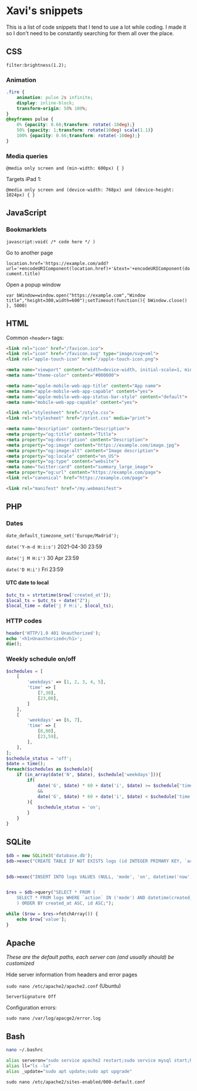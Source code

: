 # Xavi's snippets

This is a list of code snippets that I tend to use a lot while coding. I made it so I don't need to be constantly searching for them all over the place.

## CSS

`filter:brightness(1.2);`


### Animation

```CSS
.fire {
    animation: pulse 2s infinite;
    display: inline-block;
    transform-origin: 50% 100%;
}
@keyframes pulse {
    0% {opacity: 0.66;transform: rotate(-10deg);}
    50% {opacity: 1;transform: rotate(10deg) scale(1.1)}
    100% {opacity: 0.66;transform: rotate(-10deg);}
}
```

### Media queries

`@media only screen and (min-width: 600px) { }`

Targets iPad 1: 

`@media only screen and (device-width: 768px) and (device-height: 1024px) { }`


## JavaScript

### Bookmarklets

`javascript:void( /* code here */ )`

Go to another page

`location.href='https://example.com/add?url='+encodeURIComponent(location.href)+'&text='+encodeURIComponent(document.title)`

Open a popup window

`var bWindow=window.open("https://example.com","Window title","height=300,width=600");setTimeout(function(){ bWindow.close() }, 5000)`


## HTML

Common `<header>` tags:

```HTML
<link rel="icon" href="/favicon.ico">
<link rel="icon" href="/favicon.svg" type="image/svg+xml">
<link rel="apple-touch-icon" href="/apple-touch-icon.png">

<meta name="viewport" content="width=device-width, initial-scale=1, minimum-scale=1">
<meta name="theme-color" content="#000000">

<meta name="apple-mobile-web-app-title" content="App name">
<meta name="apple-mobile-web-app-capable" content="yes">
<meta name="apple-mobile-web-app-status-bar-style" content="default">
<meta name="mobile-web-app-capable" content="yes">

<link rel="stylesheet" href="/style.css">
<link rel="stylesheet" href="/print.css" media="print">

<meta name="description" content="Description">
<meta property="og:title" content="Title">
<meta property="og:description" content="Description">
<meta property="og:image" content="https://example.com/image.jpg">
<meta property="og:image:alt" content="Image description">
<meta property="og:locale" content="en_US">
<meta property="og:type" content="website">
<meta name="twitter:card" content="summary_large_image">
<meta property="og:url" content="https://example.com/page">
<link rel="canonical" href="https://example.com/page">

<link rel="manifest" href="/my.webmanifest">

```


## PHP

### Dates

`date_default_timezone_set('Europe/Madrid');`

`date('Y-m-d H:i:s')`
2021-04-30 23:59

`date('j M H:i')`
30 Apr 23:59

`date('D H:i')`
Fri 23:59

#### UTC date to local

```PHP
$utc_ts = strtotime($row['created_at']);
$local_ts = $utc_ts + date("Z");
$local_time = date('j F H:i', $local_ts);
```

### HTTP codes

```PHP
header('HTTP/1.0 401 Unauthorized');
echo '<h1>Unauthorized</h1>';
die();
```

### Weekly schedule on/off

```PHP
$schedules = [
    [
        'weekdays' => [1, 2, 3, 4, 5],
        'time' => [
            [7,30],
            [23,00],
        ]
    ],
    [
        'weekdays' => [6, 7],
        'time' => [
            [8,00],
            [23,59],
        ],
    ],
];
$schedule_status = 'off';
$date = time();
foreach($schedules as $schedule){
    if (in_array(date('N', $date), $schedule['weekdays'])){
        if(
            date('G', $date) * 60 + date('i', $date) >= $schedule['time'][0][0] * 60 + $schedule['time'][0][1]
            &&
            date('G', $date) * 60 + date('i', $date) < $schedule['time'][1][0] * 60 + $schedule['time'][1][1]
        ){
            $schedule_status = 'on';
        }
    }
}
```


## SQLite

```PHP
$db = new SQLite3('database.db');
$db->exec("CREATE TABLE IF NOT EXISTS logs (id INTEGER PRIMARY KEY, `action` VARCHAR(50), `value` VARCHAR(50), `created_at` DATETIME);");


$db->exec("INSERT INTO logs VALUES (NULL, 'mode', 'on', datetime('now'));");


$res = $db->query("SELECT * FROM (
    SELECT * FROM logs WHERE `action` IN ('mode') AND datetime(created_at) >= datetime('now', '-48 Hour') ORDER BY created_at DESC, id DESC
    ) ORDER BY created_at ASC, id ASC;");

while ($row = $res->fetchArray()) {
    echo $row['value'];
}

```



## Apache

_These are the default paths, each server can (and usually should) be customized_

Hide server information from headers and error pages

`sudo nano /etc/apache2/apache2.conf` (Ubuntu)

`ServerSignature Off`

Configuration errors:

`sudo nano /var/log/apacge2/error.log`


## Bash

```BASH
nano ~/.bashrc

alias serveron="sudo service apache2 restart;sudo service mysql start;htop"
alias ll="ls -la"
alias _update="sudo apt update;sudo apt upgrade"
```

`sudo nano /etc/apache2/sites-enabled/000-default.conf`
